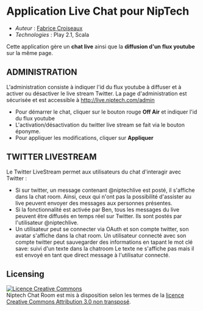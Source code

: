 # Application Live Chat pour NipTech
* *Auteur* : [Fabrice Croiseaux](http://twitter.com/fXzo)
* *Technologies* : Play 2.1, Scala

Cette application gère un **chat live** ainsi que la **diffusion d'un flux youtube** sur la même page.

## ADMINISTRATION
L'administration consiste à indiquer l'id du flux youtube à diffuser et à activer ou désactiver le live stream Twitter.
La page d'administration est sécurisée et est accessible à http://live.niptech.com/admin
* Pour démarrer le chat, cliquer sur le bouton rouge **Off Air** et indiquer l'id du flux youtube
* L'activation/désactivation du twitter live stream se fait via le bouton éponyme.
* Pour appliquer les modifications, cliquer sur **Appliquer**

## TWITTER LIVESTREAM
Le Twitter LiveStream permet aux utilisateurs du chat d'interagir avec Twitter :
* Si sur twitter, un message contenant @niptechlive est posté, il s'affiche dans la chat room. Ainsi, ceux qui n'ont pas la possibilité d'assister au live peuvent envoyer des messages aux personnes présentes.
* Si la fonctionnalité est activée par Ben, tous les messages du live peuvent être diffusés en temps réel sur Twitter.
Ils sont postés par l'utilisateur @niptechlive.
* Un utilisateur peut se connecter via OAuth et son compte twitter, son avatar s'affiche dans la chat room. Un utilisateur
connecté avec son compte twitter peut sauvegarder des informations en tapant le mot clé save: suivi d'un texte dans la chatroom Le texte ne
s'affiche pas mais il est envoyé en tant que direct message à l'utilisatur connecté.


## Licensing
<a rel="license" href="http://creativecommons.org/licenses/by/3.0/deed.fr"><img alt="Licence Creative Commons" style="border-width:0" src="http://i.creativecommons.org/l/by/3.0/88x31.png" /></a><br /><span xmlns:dct="http://purl.org/dc/terms/" property="dct:title">Niptech Chat Room</span> est mis à disposition selon les termes de la <a rel="license" href="http://creativecommons.org/licenses/by/3.0/deed.fr">licence Creative Commons Attribution 3.0 non transposé</a>.

